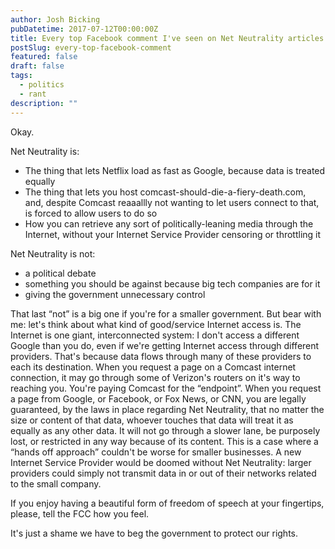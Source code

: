 ```yaml
---
author: Josh Bicking
pubDatetime: 2017-07-12T00:00:00Z
title: Every top Facebook comment I've seen on Net Neutrality articles has been against it. That disappoints me.
postSlug: every-top-facebook-comment
featured: false
draft: false
tags:
  - politics
  - rant
description: ""
---
```


Okay.

Net Neutrality is:
- The thing that lets Netflix load as fast as Google, because data is treated equally
- The thing that lets you host comcast-should-die-a-fiery-death.com, and, despite Comcast reaaallly not wanting to let users connect to that, is forced to allow users to do so
- How you can retrieve any sort of politically-leaning media through the Internet, without your Internet Service Provider censoring or throttling it

Net Neutrality is not:
- a political debate
- something you should be against because big tech companies are for it
- giving the government unnecessary control

That last “not” is a big one if you're for a smaller government. But bear with me: let's think about what kind of good/service Internet access is. The Internet is one giant, interconnected system: I don't access a different Google than you do, even if we're getting Internet access through different providers. That's because data flows through many of these providers to each its destination. When you request a page on a Comcast internet connection, it may go through some of Verizon's routers on it's way to reaching you. You're paying Comcast for the “endpoint”. When you request a page from Google, or Facebook, or Fox News, or CNN, you are legally guaranteed, by the laws in place regarding Net Neutrality, that no matter the size or content of that data, whoever touches that data will treat it as equally as any other data. It will not go through a slower lane, be purposely lost, or restricted in any way because of its content. This is a case where a “hands off approach” couldn't be worse for smaller businesses. A new Internet Service Provider would be doomed without Net Neutrality: larger providers could simply not transmit data in or out of their networks related to the small company.

If you enjoy having a beautiful form of freedom of speech at your fingertips, please, tell the FCC how you feel.

It's just a shame we have to beg the government to protect our rights.
